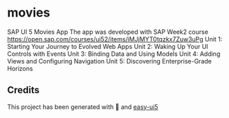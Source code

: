 # movies
SAP UI 5 Movies App
The app was developed with SAP Week2 course https://open.sap.com/courses/ui52/items/iMJjMYT0tqzkx7Zuw3uPg
Unit 1: Starting Your Journey to Evolved Web Apps
Unit 2: Waking Up Your UI Controls with Events
Unit 3: Binding Data and Using Models
Unit 4: Adding Views and Configuring Navigation
Unit 5: Discovering Enterprise-Grade Horizons

## Credits
This project has been generated with 💙 and [easy-ui5](https://github.com/SAP)
